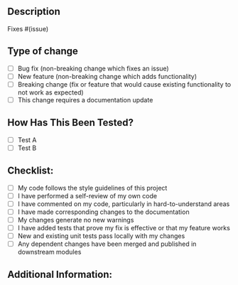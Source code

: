 <!-- Thank you for contributing to Pypelines! Please fill in this template before submitting your PR to help us process your request more quickly. -->

## Description

<!-- Please include a summary of the change and which issue is addressed. Please also include relevant motivation and context. List any dependencies that are required for this change. -->

Fixes #(issue)

## Type of change

<!-- Please delete options that are not relevant. -->

- [ ] Bug fix (non-breaking change which fixes an issue)
- [ ] New feature (non-breaking change which adds functionality)
- [ ] Breaking change (fix or feature that would cause existing functionality to not work as expected)
- [ ] This change requires a documentation update

## How Has This Been Tested?

<!-- Please describe the tests that you ran to verify your changes. Provide instructions so we can reproduce. Please also list any relevant details for your test configuration. -->

- [ ] Test A
- [ ] Test B

## Checklist:

<!-- Go over all the following points, and put an `x` in all the boxes that apply. -->

- [ ] My code follows the style guidelines of this project
- [ ] I have performed a self-review of my own code
- [ ] I have commented on my code, particularly in hard-to-understand areas
- [ ] I have made corresponding changes to the documentation
- [ ] My changes generate no new warnings
- [ ] I have added tests that prove my fix is effective or that my feature works
- [ ] New and existing unit tests pass locally with my changes
- [ ] Any dependent changes have been merged and published in downstream modules

## Additional Information:

<!-- Include any additional information that could be important for your PR or that you want to highlight. -->
